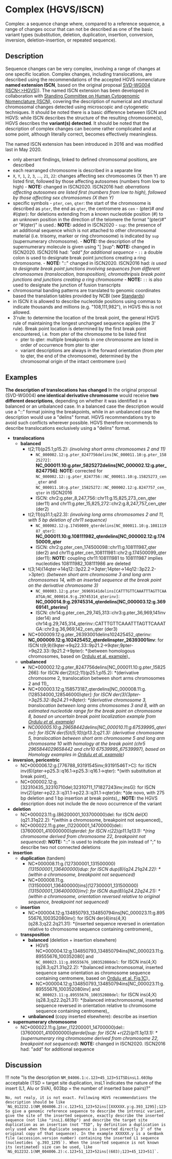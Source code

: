 # Complex (HGVS/ISCN)

<!-- ## Definition -->

Complex: a sequence change where, compared to a reference sequence, a range of changes occur that can not be described as one of the basic variant types (substitution, deletion, duplication, insertion, conversion, inversion, deletion-insertion, or repeated sequence).

## Description

Sequence changes can be very complex, involving a range of changes at one specific location. Complex changes, including translocations, are described using the recommendations of the accepted HGVS nomenclature **named extension ISCN**, based on the original proposal [SVD-WG004 (ISCN<>HGVS)](../../consultation/SVD-WG004.md)). The named ISCN extension has been developed in collaboration with [Standing Committee on Human Cytogenomic Nomenclature (ISCN)](../../consultation/ISCN.md), covering the description of numerical and structural chromosomal changes detected using microscopic and cytogenetic techniques. It should be noted there is a basic difference between ISCN and HGVS: while ISCN describes the structure of the resulting chromosome(s), HGVS describes the **variant(s) detected**. It should be noted that the description of complex changes can become rather complicated and at some point, although literally correct, becomes effectively meaningless.

The named ISCN extension has been introduced in 2016 and was modified last in May 2020.

- only aberrant findings, linked to defined chromosomal positions, are described
- each rearranged chromosome is described in a separate line
- `X`, `Y`, `1`, `2`, `3`, ..., `21`, `22`: changes affecting sex chromosomes (X then Y) are listed first, followed by those affecting autosomes (numbers from low to high)
        - **NOTE:** changed in ISCN2020. ISCN2016 had: _aberrations affecting autosomes are listed first (numbers from low to high), followed by those affecting sex chromosomes (X then Y)_
- specific symbols
        - `pter`, `cen`, `qter`: the start of the chromosome is described as `pter`, the end as `qter`, the centromere as `cen`
                - (pter)_# and #_(qter): for deletions extending from a known nucleotide position (#) to an unknown position in the direction of the telomere the format "(pter)_#" or "#_(qter)" is used.: **NOTE:** added in ISCN2020
        - `sup`: the presence of an additional sequence which is not attached to other chromosomal material (i.e. trisomy, marker or ring chromosome) is indicated by `sup` (supernumerary chromosome).
            - **NOTE:** the description of the supernumerary molecule is given using "[ ]sup": **NOTE:** changed in ISCN2020. ISCN2016 had: _"add" for additional sequence_
        - `::` a double colon is used to designate break point junctions creating a ring chromosome.
                - **NOTE:** "::" changed in ISCN2020. ISCN2016 had: _is used to designate break point junctions involving sequences from different chromosomes (translocation, transposition), chromothripsis break point junctions and junctions creating a ring chromosome_
                - **NOTE:** `::` is also used to designate the junction of fusion transcripts
- chromosomal banding patterns are translated to genomic coordinates based the translation tables provided by NCBI (see [Standards](../../background/standards.md#ISCN))
- in ISCN it is allowed to describe nucleotide positions using commas to indicate thousands and millions (e.g. "108,111,982"), in HGVS this is not allowed.
- 3'rule: to determine the location of the break point, the general HGVS rule of maintaining the longest unchanged sequence applies (the 3' rule). Break point location is determined by the first break point encountered, i.e. from pter of the chromosome to be listed first
    - pter to qter: multiple breakpoints in one chromosome are listed in order of occurrence from pter to qter
    - variant descriptions are always in the forward orientation (from pter to qter, the end of the chromosome), determined by the chromosomal origin of the intact centromere (`cen`)

## Examples

**The description of translocations has changed** In the original proposal (SVD-WG004) **one identical derivative chromosome** would receive **two different descriptions**, depending on whether it was identified in a balanced or an unbalanced case. In a balanced case the description would use a "::" format joining the breakpoints, while in an unbalanced case the description would use a "delins" format. HGVS recommendations try to avoid such conflicts wherever possible. HGVS therefore recommends to describe translocations exclusively using a "delins" format.

- **translocations**
    - **balanced**
        - t(2;11)(p25.1;p15.2): _(involving short arms chromosomes 2 and 11)_
            - `NC_000002.12:g.pter_8247756delins[NC_000011.10:g.pter_15825272]`: **NC_000011.10:g.pter_5825272delins[NC_000002.12:g.pter_8247756]**: **NOTE:** corrected for `NC_000002.12::g.pter_8247756::NC_000011.10:g.15825273_cen_qter` and `NC_000011.10:g.pter_15825272::NC_000002.12:g.8247757_cen_qter` in ISCN2016
            - ISCN: chr2:g.pter_8,247,756::chr11:g.15,825,273_cen_qter (der11) and chr11:g.pter_15,825,272::chr2:g.8,247,757_cen_qter (der2)
        - t(2;11)(q31.1;q22.3): _(involving long arms chromosomes 2 and 11, with 5 bp deletion of chr11 sequence)_
            - `NC_000002.12:g.17450009_qterdelins[NC_000011.10:g.108111987_qter]`: **NC_000011.10:g.108111982_qterdelins[NC_000002.12:g.17450009_qter**
            - ISCN: chr2:g.pter_cen_174500098::chr11:g.108111987_qter (der2) and chr11:g.pter_cen_108111981::chr2:g.174500099_qter (der11): **NOTE:** coupling chr11:108111981 to 108111987 implies nucleotides 108111982_108111986 are deleted
        - t(3;14)(14qter->14q12::3p22.2->3qter;14pter->14q12::3p22.2->3pter): _(between short arm chromosome 3 and long arm chromosomes 14, with an inserted sequence at the break point on the derivative chromosome 3)_
            - `NC_000003.12:g.pter_36969141delins[CATTTGTTCAAATTTAGTTCAAATGA;NC_000014.9:g.29745314_qterinv]`: **NC_000014.9:g.29745314_qterdelins[NC_000003.12:g.36969141_pterinv]**
            - ISCN: chr14:g.pter_cen_29,745,313::chr3:g.pter_36,969,141inv (der14) and chr14:g.29,745,314_qterinv::CATTTGTTCAAATTTAGTTCAAATGA::chr3:g.36,969,142_cen_qter (der3)
        - NC*000009.12:g.pter_26393001delins102425452_qterinv: **NC_000009.12:g.102425452_qterdelinspter_26393001inv**: for ISCN t(9;9)(9qter->9q22.33::9p21.2->9qter;9pter->9q22.33::9p21.2->9pter): *(between homologous chromosomes, based on [Ordulu et al. example](<https://www.cell.com/ajhg/fulltext/S0002-9297(14)00172-4>))_
    - **unbalanced**
        - NC*000002.12:g.pter_8247756delins[NC_000011.10:g.pter_15825266]: for ISCN der(2)t(2;11)(p25.1;p15.2): *(derivative chromosome 2, translocation between short arms chromosomes 2 and 11)_
        - NC*000003.12:g.158573187_qterdelins[NC_000008.11:g.(128534000_128546000)_qter]: for ISCN der(3)(3pter->3q25.32::8q24.21->8qter): *(derivative chromosome 3, translocation between long arms chromosomes 3 and 8, with an estimated nucleotide range for the break point on chromosome 8, based on uncertain break point localization example from [Ordulu et al. example](<https://www.cell.com/ajhg/fulltext/S0002-9297(14)00172-4>))_
        - NC*000005.10:g.29658442delins[NC_000010.11:g.67539995_qterinv]: for ISCN der(5)t(5;10)(p13.3;q21.3): *(derivative chromosome 5, translocation between short arm chromosome 5 and long arm chromosome 10 with homology at the break point (chr5 29658440*29658442 and chr10 67539995_67539997), based on Homology examples in [Ordulu et al. example](<https://www.cell.com/ajhg/fulltext/S0002-9297(14)00172-4>))*
- **inversion, pericentric**
    - NC*000006.12:g.[776788_93191545inv;93191546T>C]: for ISCN inv(6)(pter->p25.3::q16.1->p25.3::q16.1->qter): *(with substitution at break point)_
    - NC*000002.12:g.[32310435_32310710del;32310711_171827243inv;insG]: for ISCN inv(2)(pter->p22.3::q31.1->p22.3::q31.1->qter)dn: *(de novo, with 275 bp deletion and 1 bp insertion at break points)_: **NOTE:** the HGVS description does not include the de novo occurrence of the variant
- **deletion**
    - NC*000023.11:g.(86200001_103700000)del: for ISCN del(X)(q21.31q22.2): *(within a chromosome, breakpoint not sequenced)_
    - NC*000022.11:g.pter_(12200001_14700000)del::(37600001_410000000)_qterdel: for ISCN r(22)(p11.1q13.1): *(ring chromosome derived from chromosome 22, breakpoint not sequenced)_: **NOTE:** "::" is used to indicate the join instead of ";" to describe two not connected deletions
- **insertion**
    - **duplication** (tandem)
        - NC*000008.11:g.(127300001_131500000)_(131500001_136400000)dup: for ISCN dup(8)(q24.21q24.22): *(within a chromosome, breakpoint not sequenced)_
        - NC*000008.11:g.(131500001_136400000)ins[(127300001_131500000)_(131500001_136400000)inv]: for ISCN dup(8)(q24.22q24.21): *(within a chromosome, orientation reversed relative to original sequence, breakpoint not sequenced)_
    - **insertion**
        - NC*000004.12:g.134850793_134850794ins[NC_000023.11:g.89555676_100352080inv]: for ISCN der(4)ins(4;X)(q28.3;q22.2q21.31): *(inserted sequence reversed in orientation relative to chromosome sequence containing centromere)_
    - **transposition**
        - **balanced** (deletion + insertion elsewhere)
            - HGVS NC*000004.12:g.134850793_134850794ins[NC_000023.11:g.89555676_100352080] and `NC_000023.11:g.89555676_100352080del`: for ISCN ins(4;X)(q28.3;q21.31q22.2): *(balanced intrachromosomal, inserted sequence same orientation as chromosome sequence containing centromere, based on [Ordulu et al. Fig.1C](<https://www.cell.com/ajhg/fulltext/S0002-9297(14)00172-4>))_
            - NC*000004.12:g.134850793_134850794ins[NC_000023.11:g.89555676_100352080inv] and `NC_000023.11:g.89555676_100352080del`: for ISCN ins(4;X)(q28.3;q22.2q21.31): *(balanced intrachromosomal, inserted sequence reversed in orientation relative to chromosome sequence containing centromere)_
        - **unbalanced** (copy inserted elsewhere): describe as insertion
- **supernumerary chromosome**
    - NC*000022.11:g.[pter_(12200001_14700000)del::(37600001_410000000)_qterdel]sup: for ISCN +r(22)(p11.1q13.1): *(supernumerary ring chromosome derived from chromosome 22, breakpoint not sequenced)_: **NOTE:** changed in ISCN2020. ISCN2016 had: "add" for additional sequence

## Discussion

!!! note "Is the description `NM_04006.1:c.123+45_123+51TSDinsL1.603bp` acceptable (TSD = target site duplication, insL1 indicates the nature of the insert (L1, Alu or SVA), 603bp = the number of inserted base pairs)?"

    No, not realy, it is not exact. Following HGVS recommendations the description should be like `NG_012232.1(NM_004006.2):c.123+51_123+52ins[[XXXXXX.y:g.393_1295];123+45_123+51]`. So give a genomic reference sequence to describe the intronic variant, give the site of the inserted sequence, exactly describe the inserted sequence (not like "insL1.603bp") and describe the target site duplication as an insertion (not "TSD", by definition a duplication is only used when the duplicate sequence is inserted directly 3' of the original copy of that sequence). In the example XXXXXX.y is a GenBank file (accession.version number) containing the inserted L1 sequence (nucleotides `g.393_1295`). When the inserted sequence is not known its (estimated) size can be used, like `NG_012232.1(NM_004006.2):c.123+51_123+52ins[(603);123+45_123+51]`.
